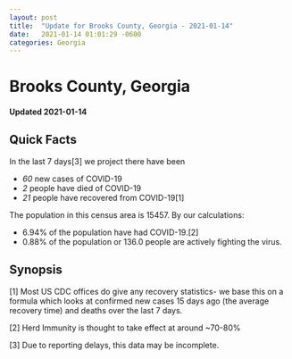 ```yaml
---
layout: post
title:  "Update for Brooks County, Georgia - 2021-01-14"
date:   2021-01-14 01:01:29 -0600
categories: Georgia
---
```


# Brooks County, Georgia
#### Updated 2021-01-14

## Quick Facts

In the last 7 days[3] we project there have been
- *60* new cases of COVID-19
- *2* people have died of COVID-19
- *21* people have recovered from COVID-19[1]

The population in this census area is 15457. By our calculations:
- 6.94% of the population have had COVID-19.[2]
- 0.88% of the population or 136.0 people are actively fighting the virus.

## Synopsis




[1] Most US CDC offices do give any recovery statistics- we base this on a formula which looks at confirmed new cases
15 days ago (the average recovery time) and deaths over the last 7 days.

[2] Herd Immunity is thought to take effect at around ~70-80%

[3] Due to reporting delays, this data may be incomplete.
 
    